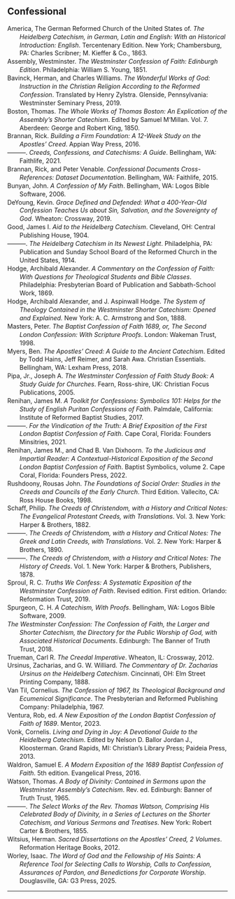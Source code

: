 ## Confessional

<div class="csl-bib-body" style="line-height: 1.35; margin-left: 2em; text-indent:-2em;">
  <div class="csl-entry">America, The German Reformed Church of the United States of. <i>The Heidelberg Catechism, in German, Latin and English: With an Historical Introduction: English</i>. Tercentenary Edition. New York; Chambersburg, PA: Charles Scribner; M. Kieffer &amp; Co., 1863.</div>
  <span class="Z3988" title="url_ver=Z39.88-2004&amp;ctx_ver=Z39.88-2004&amp;rfr_id=info%3Asid%2Fzotero.org%3A2&amp;rft_val_fmt=info%3Aofi%2Ffmt%3Akev%3Amtx%3Abook&amp;rft.genre=book&amp;rft.btitle=The%20Heidelberg%20Catechism%2C%20in%20German%2C%20Latin%20and%20English%3A%20With%20an%20Historical%20Introduction%3A%20English&amp;rft.place=New%20York%3B%20Chambersburg%2C%20PA&amp;rft.publisher=Charles%20Scribner%3B%20M.%20Kieffer%20%26%20Co.&amp;rft.edition=Tercentenary%20Edition&amp;rft.aufirst=The%20German%20Reformed%20Church%20of%20the%20United%20States%20of&amp;rft.aulast=America&amp;rft.au=The%20German%20Reformed%20Church%20of%20the%20United%20States%20of%20America&amp;rft.date=1863"></span>
  <div class="csl-entry">Assembly, Westminster. <i>The Westminster Confession of Faith: Edinburgh Edition</i>. Philadelphia: William S. Young, 1851.</div>
  <span class="Z3988" title="url_ver=Z39.88-2004&amp;ctx_ver=Z39.88-2004&amp;rfr_id=info%3Asid%2Fzotero.org%3A2&amp;rft_val_fmt=info%3Aofi%2Ffmt%3Akev%3Amtx%3Abook&amp;rft.genre=book&amp;rft.btitle=The%20Westminster%20Confession%20of%20Faith%3A%20Edinburgh%20Edition&amp;rft.place=Philadelphia&amp;rft.publisher=William%20S.%20Young&amp;rft.aufirst=Westminster&amp;rft.aulast=Assembly&amp;rft.au=Westminster%20Assembly&amp;rft.date=1851"></span>
  <div class="csl-entry">Bavinck, Herman, and Charles Williams. <i>The Wonderful Works of God: Instruction in the Christian Religion According to the Reformed Confession</i>. Translated by Henry Zylstra. Glenside, Pennsylvania: Westminster Seminary Press, 2019.</div>
  <span class="Z3988" title="url_ver=Z39.88-2004&amp;ctx_ver=Z39.88-2004&amp;rfr_id=info%3Asid%2Fzotero.org%3A2&amp;rft_id=urn%3Aisbn%3A978-1-7336272-2-1&amp;rft_val_fmt=info%3Aofi%2Ffmt%3Akev%3Amtx%3Abook&amp;rft.genre=book&amp;rft.btitle=The%20wonderful%20works%20of%20God%3A%20instruction%20in%20the%20Christian%20religion%20according%20to%20the%20Reformed%20Confession&amp;rft.place=Glenside%2C%20Pennsylvania&amp;rft.publisher=Westminster%20Seminary%20Press&amp;rft.aufirst=Herman&amp;rft.aulast=Bavinck&amp;rft.au=Herman%20Bavinck&amp;rft.au=Henry%20Zylstra&amp;rft.au=R.%20Carlton%20Wynne&amp;rft.au=Charles%20Williams&amp;rft.date=2019&amp;rft.isbn=978-1-7336272-2-1&amp;rft.language=eng"></span>
  <div class="csl-entry">Boston, Thomas. <i>The Whole Works of Thomas Boston: An Explication of the Assembly’s Shorter Catechism</i>. Edited by Samuel M‘Millan. Vol. 7. Aberdeen: George and Robert King, 1850.</div>
  <span class="Z3988" title="url_ver=Z39.88-2004&amp;ctx_ver=Z39.88-2004&amp;rfr_id=info%3Asid%2Fzotero.org%3A2&amp;rft_val_fmt=info%3Aofi%2Ffmt%3Akev%3Amtx%3Abook&amp;rft.genre=book&amp;rft.btitle=The%20Whole%20Works%20of%20Thomas%20Boston%3A%20An%20Explication%20of%20the%20Assembly%E2%80%99s%20Shorter%20Catechism&amp;rft.place=Aberdeen&amp;rft.publisher=George%20and%20Robert%20King&amp;rft.aufirst=Thomas&amp;rft.aulast=Boston&amp;rft.au=Thomas%20Boston&amp;rft.au=Samuel%20M%E2%80%98Millan&amp;rft.date=1850"></span>
  <div class="csl-entry">Brannan, Rick. <i>Building a Firm Foundation: A 12-Week Study on the Apostles’ Creed</i>. Appian Way Press, 2016.</div>
  <span class="Z3988" title="url_ver=Z39.88-2004&amp;ctx_ver=Z39.88-2004&amp;rfr_id=info%3Asid%2Fzotero.org%3A2&amp;rft_val_fmt=info%3Aofi%2Ffmt%3Akev%3Amtx%3Abook&amp;rft.genre=book&amp;rft.btitle=Building%20a%20Firm%20Foundation%3A%20A%2012-Week%20Study%20on%20the%20Apostles%E2%80%99%20Creed&amp;rft.publisher=Appian%20Way%20Press&amp;rft.aufirst=Rick&amp;rft.aulast=Brannan&amp;rft.au=Rick%20Brannan&amp;rft.date=2016"></span>
  <div class="csl-entry">———. <i>Creeds, Confessions, and Catechisms: A Guide</i>. Bellingham, WA: Faithlife, 2021.</div>
  <span class="Z3988" title="url_ver=Z39.88-2004&amp;ctx_ver=Z39.88-2004&amp;rfr_id=info%3Asid%2Fzotero.org%3A2&amp;rft_val_fmt=info%3Aofi%2Ffmt%3Akev%3Amtx%3Abook&amp;rft.genre=book&amp;rft.btitle=Creeds%2C%20Confessions%2C%20and%20Catechisms%3A%20A%20Guide&amp;rft.place=Bellingham%2C%20WA&amp;rft.publisher=Faithlife&amp;rft.aufirst=Rick&amp;rft.aulast=Brannan&amp;rft.au=Rick%20Brannan&amp;rft.date=2021"></span>
  <div class="csl-entry">Brannan, Rick, and Peter Venable. <i>Confessional Documents Cross-References: Dataset Documentation</i>. Bellingham, WA: Faithlife, 2015.</div>
  <span class="Z3988" title="url_ver=Z39.88-2004&amp;ctx_ver=Z39.88-2004&amp;rfr_id=info%3Asid%2Fzotero.org%3A2&amp;rft_val_fmt=info%3Aofi%2Ffmt%3Akev%3Amtx%3Abook&amp;rft.genre=book&amp;rft.btitle=Confessional%20Documents%20Cross-References%3A%20Dataset%20Documentation&amp;rft.place=Bellingham%2C%20WA&amp;rft.publisher=Faithlife&amp;rft.aufirst=Rick&amp;rft.aulast=Brannan&amp;rft.au=Rick%20Brannan&amp;rft.au=Peter%20Venable&amp;rft.date=2015"></span>
  <div class="csl-entry">Bunyan, John. <i>A Confession of My Faith</i>. Bellingham, WA: Logos Bible Software, 2006.</div>
  <span class="Z3988" title="url_ver=Z39.88-2004&amp;ctx_ver=Z39.88-2004&amp;rfr_id=info%3Asid%2Fzotero.org%3A2&amp;rft_val_fmt=info%3Aofi%2Ffmt%3Akev%3Amtx%3Abook&amp;rft.genre=book&amp;rft.btitle=A%20Confession%20of%20My%20Faith&amp;rft.place=Bellingham%2C%20WA&amp;rft.publisher=Logos%20Bible%20Software&amp;rft.aufirst=John&amp;rft.aulast=Bunyan&amp;rft.au=John%20Bunyan&amp;rft.date=2006"></span>
  <div class="csl-entry">DeYoung, Kevin. <i>Grace Defined and Defended: What a 400-Year-Old Confession Teaches Us about Sin, Salvation, and the Sovereignty of God</i>. Wheaton: Crossway, 2019.</div>
  <span class="Z3988" title="url_ver=Z39.88-2004&amp;ctx_ver=Z39.88-2004&amp;rfr_id=info%3Asid%2Fzotero.org%3A2&amp;rft_id=urn%3Aisbn%3A978-1-4335-6439-0&amp;rft_val_fmt=info%3Aofi%2Ffmt%3Akev%3Amtx%3Abook&amp;rft.genre=book&amp;rft.btitle=Grace%20Defined%20and%20Defended%3A%20What%20a%20400-Year-Old%20Confession%20Teaches%20Us%20about%20Sin%2C%20Salvation%2C%20and%20the%20Sovereignty%20of%20God&amp;rft.place=Wheaton&amp;rft.publisher=Crossway&amp;rft.aufirst=Kevin&amp;rft.aulast=DeYoung&amp;rft.au=Kevin%20DeYoung&amp;rft.date=2019-04-22&amp;rft.tpages=144&amp;rft.isbn=978-1-4335-6439-0&amp;rft.language=English"></span>
  <div class="csl-entry">Good, James I. <i>Aid to the Heidelberg Catechism</i>. Cleveland, OH: Central Publishing House, 1904.</div>
  <span class="Z3988" title="url_ver=Z39.88-2004&amp;ctx_ver=Z39.88-2004&amp;rfr_id=info%3Asid%2Fzotero.org%3A2&amp;rft_val_fmt=info%3Aofi%2Ffmt%3Akev%3Amtx%3Abook&amp;rft.genre=book&amp;rft.btitle=Aid%20to%20the%20Heidelberg%20Catechism&amp;rft.place=Cleveland%2C%20OH&amp;rft.publisher=Central%20Publishing%20House&amp;rft.aufirst=James%20I.&amp;rft.aulast=Good&amp;rft.au=James%20I.%20Good&amp;rft.date=1904"></span>
  <div class="csl-entry">———. <i>The Heidelberg Catechism in Its Newest Light</i>. Philadelphia, PA: Publication and Sunday School Board of the Reformed Church in the United States, 1914.</div>
  <span class="Z3988" title="url_ver=Z39.88-2004&amp;ctx_ver=Z39.88-2004&amp;rfr_id=info%3Asid%2Fzotero.org%3A2&amp;rft_val_fmt=info%3Aofi%2Ffmt%3Akev%3Amtx%3Abook&amp;rft.genre=book&amp;rft.btitle=The%20Heidelberg%20Catechism%20in%20Its%20Newest%20Light&amp;rft.place=Philadelphia%2C%20PA&amp;rft.publisher=Publication%20and%20Sunday%20School%20Board%20of%20the%20Reformed%20Church%20in%20the%20United%20States&amp;rft.aufirst=James%20I.&amp;rft.aulast=Good&amp;rft.au=James%20I.%20Good&amp;rft.date=1914"></span>
  <div class="csl-entry">Hodge, Archibald Alexander. <i>A Commentary on the Confession of Faith: With Questions for Theological Students and Bible Classes</i>. Philadelphia: Presbyterian Board of Publication and Sabbath-School Work, 1869.</div>
  <span class="Z3988" title="url_ver=Z39.88-2004&amp;ctx_ver=Z39.88-2004&amp;rfr_id=info%3Asid%2Fzotero.org%3A2&amp;rft_val_fmt=info%3Aofi%2Ffmt%3Akev%3Amtx%3Abook&amp;rft.genre=book&amp;rft.btitle=A%20commentary%20on%20the%20confession%20of%20faith%3A%20With%20questions%20for%20theological%20students%20and%20Bible%20Classes&amp;rft.place=Philadelphia&amp;rft.publisher=Presbyterian%20Board%20of%20Publication%20and%20Sabbath-School%20Work&amp;rft.aufirst=Archibald%20Alexander&amp;rft.aulast=Hodge&amp;rft.au=Archibald%20Alexander%20Hodge&amp;rft.date=1869"></span>
  <div class="csl-entry">Hodge, Archibald Alexander, and J. Aspinwall Hodge. <i>The System of Theology Contained in the Westminster Shorter Catechism: Opened and Explained.</i> New York: A. C. Armstrong and Son, 1888.</div>
  <span class="Z3988" title="url_ver=Z39.88-2004&amp;ctx_ver=Z39.88-2004&amp;rfr_id=info%3Asid%2Fzotero.org%3A2&amp;rft_val_fmt=info%3Aofi%2Ffmt%3Akev%3Amtx%3Abook&amp;rft.genre=book&amp;rft.btitle=The%20system%20of%20theology%20contained%20in%20the%20Westminster%20shorter%20catechism%3A%20opened%20and%20explained.&amp;rft.place=New%20York&amp;rft.publisher=A.%20C.%20Armstrong%20and%20Son&amp;rft.aufirst=Archibald%20Alexander&amp;rft.aulast=Hodge&amp;rft.au=Archibald%20Alexander%20Hodge&amp;rft.au=J.%20Aspinwall%20Hodge&amp;rft.date=1888"></span>
  <div class="csl-entry">Masters, Peter. <i>The Baptist Confession of Faith 1689, or, The Second London Confession: With Scripture Proofs</i>. London: Wakeman Trust, 1998.</div>
  <span class="Z3988" title="url_ver=Z39.88-2004&amp;ctx_ver=Z39.88-2004&amp;rfr_id=info%3Asid%2Fzotero.org%3A2&amp;rft_id=urn%3Aisbn%3A978-1-870855-24-2&amp;rft_val_fmt=info%3Aofi%2Ffmt%3Akev%3Amtx%3Abook&amp;rft.genre=book&amp;rft.btitle=The%20Baptist%20confession%20of%20faith%201689%2C%20or%2C%20The%20second%20London%20confession%3A%20with%20scripture%20proofs&amp;rft.place=London&amp;rft.publisher=Wakeman%20Trust&amp;rft.aufirst=Peter&amp;rft.aulast=Masters&amp;rft.au=Peter%20Masters&amp;rft.date=1998&amp;rft.isbn=978-1-870855-24-2&amp;rft.language=eng"></span>
  <div class="csl-entry">Myers, Ben. <i>The Apostles’ Creed: A Guide to the Ancient Catechism</i>. Edited by Todd Hains, Jeff Reimer, and Sarah Awa. Christian Essentials. Bellingham, WA: Lexham Press, 2018.</div>
  <span class="Z3988" title="url_ver=Z39.88-2004&amp;ctx_ver=Z39.88-2004&amp;rfr_id=info%3Asid%2Fzotero.org%3A2&amp;rft_val_fmt=info%3Aofi%2Ffmt%3Akev%3Amtx%3Abook&amp;rft.genre=book&amp;rft.btitle=The%20Apostles%E2%80%99%20Creed%3A%20A%20Guide%20to%20the%20Ancient%20Catechism&amp;rft.place=Bellingham%2C%20WA&amp;rft.publisher=Lexham%20Press&amp;rft.series=Christian%20Essentials&amp;rft.aufirst=Ben&amp;rft.aulast=Myers&amp;rft.au=Ben%20Myers&amp;rft.au=Todd%20Hains&amp;rft.au=Jeff%20Reimer&amp;rft.au=Sarah%20Awa&amp;rft.date=2018"></span>
  <div class="csl-entry">Pipa, Jr., Joseph A. <i>The Westminster Confession of Faith Study Book: A Study Guide for Churches</i>. Fearn, Ross-shire, UK: Christian Focus Publications, 2005.</div>
  <span class="Z3988" title="url_ver=Z39.88-2004&amp;ctx_ver=Z39.88-2004&amp;rfr_id=info%3Asid%2Fzotero.org%3A2&amp;rft_val_fmt=info%3Aofi%2Ffmt%3Akev%3Amtx%3Abook&amp;rft.genre=book&amp;rft.btitle=The%20Westminster%20Confession%20of%20Faith%20Study%20Book%3A%20A%20Study%20Guide%20for%20Churches&amp;rft.place=Fearn%2C%20Ross-shire%2C%20UK&amp;rft.publisher=Christian%20Focus%20Publications&amp;rft.aufirst=Jr.%2C%20Joseph%20A.&amp;rft.aulast=Pipa&amp;rft.au=Jr.%2C%20Joseph%20A.%20Pipa&amp;rft.date=2005"></span>
  <div class="csl-entry">Renihan, James M. <i>A Toolkit for Confessions: Symbolics 101: Helps for the Study of English Puritan Confessions of Faith</i>. Palmdale, California: Institute of Reformed Baptist Studies, 2017.</div>
  <span class="Z3988" title="url_ver=Z39.88-2004&amp;ctx_ver=Z39.88-2004&amp;rfr_id=info%3Asid%2Fzotero.org%3A2&amp;rft_id=urn%3Aisbn%3A978-0-9965198-1-6&amp;rft_val_fmt=info%3Aofi%2Ffmt%3Akev%3Amtx%3Abook&amp;rft.genre=book&amp;rft.btitle=A%20toolkit%20for%20confessions%3A%20symbolics%20101%3A%20helps%20for%20the%20study%20of%20English%20Puritan%20confessions%20of%20faith&amp;rft.place=Palmdale%2C%20California&amp;rft.publisher=Institute%20of%20Reformed%20Baptist%20Studies&amp;rft.aufirst=James%20M.&amp;rft.aulast=Renihan&amp;rft.au=James%20M.%20Renihan&amp;rft.date=2017&amp;rft.isbn=978-0-9965198-1-6&amp;rft.language=eng"></span>
  <div class="csl-entry">———. <i>For the Vindication of the Truth: A Brief Exposition of the First London Baptist Confession of Faith</i>. Cape Coral, Florida: Founders Minsitries, 2021.</div>
  <span class="Z3988" title="url_ver=Z39.88-2004&amp;ctx_ver=Z39.88-2004&amp;rfr_id=info%3Asid%2Fzotero.org%3A2&amp;rft_id=urn%3Aisbn%3A978-1-943539-28-4&amp;rft_val_fmt=info%3Aofi%2Ffmt%3Akev%3Amtx%3Abook&amp;rft.genre=book&amp;rft.btitle=For%20the%20vindication%20of%20the%20truth%3A%20a%20brief%20exposition%20of%20the%20First%20London%20Baptist%20Confession%20of%20Faith&amp;rft.place=Cape%20Coral%2C%20Florida&amp;rft.publisher=Founders%20Minsitries&amp;rft.aufirst=James%20M.&amp;rft.aulast=Renihan&amp;rft.au=James%20M.%20Renihan&amp;rft.date=2021&amp;rft.isbn=978-1-943539-28-4&amp;rft.language=eng"></span>
  <div class="csl-entry">Renihan, James M., and Chad B. Van Dixhoorn. <i>To the Judicious and Impartial Reader: A Contextual-Historical Exposition of the Second London Baptist Confession of Faith</i>. Baptist Symbolics, volume 2. Cape Coral, Florida: Founders Press, 2022.</div>
  <span class="Z3988" title="url_ver=Z39.88-2004&amp;ctx_ver=Z39.88-2004&amp;rfr_id=info%3Asid%2Fzotero.org%3A2&amp;rft_id=urn%3Aisbn%3A978-1-943539-34-5&amp;rft_val_fmt=info%3Aofi%2Ffmt%3Akev%3Amtx%3Abook&amp;rft.genre=book&amp;rft.btitle=To%20the%20judicious%20and%20impartial%20reader%3A%20a%20contextual-historical%20exposition%20of%20the%20second%20London%20Baptist%20Confession%20of%20Faith&amp;rft.place=Cape%20Coral%2C%20Florida&amp;rft.publisher=Founders%20Press&amp;rft.series=Baptist%20symbolics&amp;rft.aufirst=James%20M.&amp;rft.aulast=Renihan&amp;rft.au=James%20M.%20Renihan&amp;rft.au=Chad%20B.%20Van%20Dixhoorn&amp;rft.date=2022&amp;rft.tpages=661&amp;rft.isbn=978-1-943539-34-5"></span>
  <div class="csl-entry">Rushdoony, Rousas John. <i>The Foundations of Social Order: Studies in the Creeds and Councils of the Early Church</i>. Third Edition. Vallecito, CA: Ross House Books, 1998.</div>
  <span class="Z3988" title="url_ver=Z39.88-2004&amp;ctx_ver=Z39.88-2004&amp;rfr_id=info%3Asid%2Fzotero.org%3A2&amp;rft_val_fmt=info%3Aofi%2Ffmt%3Akev%3Amtx%3Abook&amp;rft.genre=book&amp;rft.btitle=The%20Foundations%20of%20Social%20Order%3A%20Studies%20in%20the%20Creeds%20and%20Councils%20of%20the%20Early%20Church&amp;rft.place=Vallecito%2C%20CA&amp;rft.publisher=Ross%20House%20Books&amp;rft.edition=Third%20Edition&amp;rft.aufirst=Rousas%20John&amp;rft.aulast=Rushdoony&amp;rft.au=Rousas%20John%20Rushdoony&amp;rft.date=1998"></span>
  <div class="csl-entry">Schaff, Philip. <i>The Creeds of Christendom, with a History and Critical Notes: The Evangelical Protestant Creeds, with Translations</i>. Vol. 3. New York: Harper &amp; Brothers, 1882.</div>
  <span class="Z3988" title="url_ver=Z39.88-2004&amp;ctx_ver=Z39.88-2004&amp;rfr_id=info%3Asid%2Fzotero.org%3A2&amp;rft_val_fmt=info%3Aofi%2Ffmt%3Akev%3Amtx%3Abook&amp;rft.genre=book&amp;rft.btitle=The%20Creeds%20of%20Christendom%2C%20with%20a%20History%20and%20Critical%20Notes%3A%20The%20Evangelical%20Protestant%20Creeds%2C%20with%20Translations&amp;rft.place=New%20York&amp;rft.publisher=Harper%20%26%20Brothers&amp;rft.aufirst=Philip&amp;rft.aulast=Schaff&amp;rft.au=Philip%20Schaff&amp;rft.date=1882"></span>
  <div class="csl-entry">———. <i>The Creeds of Christendom, with a History and Critical Notes: The Greek and Latin Creeds, with Translations</i>. Vol. 2. New York: Harper &amp; Brothers, 1890.</div>
  <span class="Z3988" title="url_ver=Z39.88-2004&amp;ctx_ver=Z39.88-2004&amp;rfr_id=info%3Asid%2Fzotero.org%3A2&amp;rft_val_fmt=info%3Aofi%2Ffmt%3Akev%3Amtx%3Abook&amp;rft.genre=book&amp;rft.btitle=The%20Creeds%20of%20Christendom%2C%20with%20a%20History%20and%20Critical%20Notes%3A%20The%20Greek%20and%20Latin%20Creeds%2C%20with%20Translations&amp;rft.place=New%20York&amp;rft.publisher=Harper%20%26%20Brothers&amp;rft.aufirst=Philip&amp;rft.aulast=Schaff&amp;rft.au=Philip%20Schaff&amp;rft.date=1890"></span>
  <div class="csl-entry">———. <i>The Creeds of Christendom, with a History and Critical Notes: The History of Creeds</i>. Vol. 1. New York: Harper &amp; Brothers, Publishers, 1878.</div>
  <span class="Z3988" title="url_ver=Z39.88-2004&amp;ctx_ver=Z39.88-2004&amp;rfr_id=info%3Asid%2Fzotero.org%3A2&amp;rft_val_fmt=info%3Aofi%2Ffmt%3Akev%3Amtx%3Abook&amp;rft.genre=book&amp;rft.btitle=The%20Creeds%20of%20Christendom%2C%20with%20a%20History%20and%20Critical%20Notes%3A%20The%20History%20of%20Creeds&amp;rft.place=New%20York&amp;rft.publisher=Harper%20%26%20Brothers%2C%20Publishers&amp;rft.aufirst=Philip&amp;rft.aulast=Schaff&amp;rft.au=Philip%20Schaff&amp;rft.date=1878"></span>
  <div class="csl-entry">Sproul, R. C. <i>Truths We Confess: A Systematic Exposition of the Westminster Confession of Faith</i>. Revised edition. First edition. Orlando: Reformation Trust, 2019.</div>
  <span class="Z3988" title="url_ver=Z39.88-2004&amp;ctx_ver=Z39.88-2004&amp;rfr_id=info%3Asid%2Fzotero.org%3A2&amp;rft_id=urn%3Aisbn%3A978-1-64289-162-1&amp;rft_val_fmt=info%3Aofi%2Ffmt%3Akev%3Amtx%3Abook&amp;rft.genre=book&amp;rft.btitle=Truths%20we%20confess%3A%20a%20systematic%20exposition%20of%20the%20Westminster%20Confession%20of%20faith&amp;rft.place=Orlando&amp;rft.publisher=Reformation%20Trust&amp;rft.edition=Revised%20edition.%20First%20edition&amp;rft.aufirst=R.%20C.&amp;rft.aulast=Sproul&amp;rft.au=R.%20C.%20Sproul&amp;rft.date=2019&amp;rft.isbn=978-1-64289-162-1&amp;rft.language=eng"></span>
  <div class="csl-entry">Spurgeon, C. H. <i>A Catechism, With Proofs</i>. Bellingham, WA: Logos Bible Software, 2009.</div>
  <span class="Z3988" title="url_ver=Z39.88-2004&amp;ctx_ver=Z39.88-2004&amp;rfr_id=info%3Asid%2Fzotero.org%3A2&amp;rft_val_fmt=info%3Aofi%2Ffmt%3Akev%3Amtx%3Abook&amp;rft.genre=book&amp;rft.btitle=A%20Catechism%2C%20With%20Proofs&amp;rft.place=Bellingham%2C%20WA&amp;rft.publisher=Logos%20Bible%20Software&amp;rft.aufirst=C.%20H.&amp;rft.aulast=Spurgeon&amp;rft.au=C.%20H.%20Spurgeon&amp;rft.date=2009"></span>
  <div class="csl-entry"><i>The Westminster Confession: The Confession of Faith, the Larger and Shorter Catechism, the Directory for the Public Worship of God, with Associated Historical Documents</i>. Edinburgh: The Banner of Truth Trust, 2018.</div>
  <span class="Z3988" title="url_ver=Z39.88-2004&amp;ctx_ver=Z39.88-2004&amp;rfr_id=info%3Asid%2Fzotero.org%3A2&amp;rft_id=urn%3Aisbn%3A978-1-84871-768-8&amp;rft_val_fmt=info%3Aofi%2Ffmt%3Akev%3Amtx%3Abook&amp;rft.genre=book&amp;rft.btitle=The%20Westminster%20Confession%3A%20The%20Confession%20of%20Faith%2C%20the%20Larger%20and%20Shorter%20Catechism%2C%20the%20Directory%20for%20the%20Public%20Worship%20of%20God%2C%20with%20Associated%20Historical%20Documents&amp;rft.place=Edinburgh&amp;rft.publisher=The%20Banner%20of%20Truth%20Trust&amp;rft.date=2018&amp;rft.isbn=978-1-84871-768-8&amp;rft.language=eng"></span>
  <div class="csl-entry">Trueman, Carl R. <i>The Creedal Imperative</i>. Wheaton, IL: Crossway, 2012.</div>
  <span class="Z3988" title="url_ver=Z39.88-2004&amp;ctx_ver=Z39.88-2004&amp;rfr_id=info%3Asid%2Fzotero.org%3A2&amp;rft_id=urn%3Aisbn%3A978-1-4335-2190-4&amp;rft_val_fmt=info%3Aofi%2Ffmt%3Akev%3Amtx%3Abook&amp;rft.genre=book&amp;rft.btitle=The%20Creedal%20Imperative&amp;rft.place=Wheaton%2C%20IL&amp;rft.publisher=Crossway&amp;rft.aufirst=Carl%20R.&amp;rft.aulast=Trueman&amp;rft.au=Carl%20R.%20Trueman&amp;rft.date=2012&amp;rft.tpages=299&amp;rft.isbn=978-1-4335-2190-4&amp;rft.language=eng"></span>
  <div class="csl-entry">Ursinus, Zacharias, and G. W. Williard. <i>The Commentary of Dr. Zacharias Ursinus on the Heidelberg Catechism</i>. Cincinnati, OH: Elm Street Printing Company, 1888.</div>
  <span class="Z3988" title="url_ver=Z39.88-2004&amp;ctx_ver=Z39.88-2004&amp;rfr_id=info%3Asid%2Fzotero.org%3A2&amp;rft_val_fmt=info%3Aofi%2Ffmt%3Akev%3Amtx%3Abook&amp;rft.genre=book&amp;rft.btitle=The%20Commentary%20of%20Dr.%20Zacharias%20Ursinus%20on%20the%20Heidelberg%20Catechism&amp;rft.place=Cincinnati%2C%20OH&amp;rft.publisher=Elm%20Street%20Printing%20Company&amp;rft.aufirst=Zacharias&amp;rft.aulast=Ursinus&amp;rft.au=Zacharias%20Ursinus&amp;rft.au=G.%20W.%20Williard&amp;rft.date=1888"></span>
  <div class="csl-entry">Van Til, Cornelius. <i>The Confession of 1967, Its Theological Background and Ecumenical Significance</i>. The Presbyterian and Reformed Publishing Company: Philadelphia, 1967.</div>
  <span class="Z3988" title="url_ver=Z39.88-2004&amp;ctx_ver=Z39.88-2004&amp;rfr_id=info%3Asid%2Fzotero.org%3A2&amp;rft_val_fmt=info%3Aofi%2Ffmt%3Akev%3Amtx%3Abook&amp;rft.genre=book&amp;rft.btitle=The%20confession%20of%201967%2C%20its%20theological%20background%20and%20ecumenical%20significance&amp;rft.place=The%20Presbyterian%20and%20Reformed%20Publishing%20Company&amp;rft.publisher=Philadelphia&amp;rft.aufirst=Cornelius&amp;rft.aulast=Van%20Til&amp;rft.au=Cornelius%20Van%20Til&amp;rft.date=1967"></span>
  <div class="csl-entry">Ventura, Rob, ed. <i>A New Exposition of the London Baptist Confession of Faith of 1689</i>. Mentor, 2023.</div>
  <span class="Z3988" title="url_ver=Z39.88-2004&amp;ctx_ver=Z39.88-2004&amp;rfr_id=info%3Asid%2Fzotero.org%3A2&amp;rft_id=urn%3Aisbn%3A978-1-5271-0890-5&amp;rft_val_fmt=info%3Aofi%2Ffmt%3Akev%3Amtx%3Abook&amp;rft.genre=book&amp;rft.btitle=A%20new%20exposition%20of%20the%20london%20baptist%20confession%20of%20faith%20of%201689&amp;rft.publisher=Mentor&amp;rft.aufirst=Rob&amp;rft.aulast=Ventura&amp;rft.au=Rob%20Ventura&amp;rft.date=2023-01-17&amp;rft.tpages=568&amp;rft.isbn=978-1-5271-0890-5&amp;rft.language=English"></span>
  <div class="csl-entry">Vonk, Cornelis. <i>Living and Dying in Joy: A Devotional Guide to the Heidelberg Catechism</i>. Edited by Nelson D. Ballor Jordan J., Kloosterman. Grand Rapids, MI: Christian’s Library Press; Paideia Press, 2013.</div>
  <span class="Z3988" title="url_ver=Z39.88-2004&amp;ctx_ver=Z39.88-2004&amp;rfr_id=info%3Asid%2Fzotero.org%3A2&amp;rft_val_fmt=info%3Aofi%2Ffmt%3Akev%3Amtx%3Abook&amp;rft.genre=book&amp;rft.btitle=Living%20and%20Dying%20in%20Joy%3A%20A%20Devotional%20Guide%20to%20the%20Heidelberg%20Catechism&amp;rft.place=Grand%20Rapids%2C%20MI&amp;rft.publisher=Christian%E2%80%99s%20Library%20Press%3B%20Paideia%20Press&amp;rft.aufirst=Cornelis&amp;rft.aulast=Vonk&amp;rft.au=Cornelis%20Vonk&amp;rft.au=Nelson%20D.%2C%20Jordan%20J.%2C%20Kloosterman%20Ballor&amp;rft.date=2013"></span>
  <div class="csl-entry">Waldron, Samuel E. <i>A Modern Exposition of the 1689 Baptist Confession of Faith</i>. 5th edition. Evangelical Press, 2016.</div>
  <span class="Z3988" title="url_ver=Z39.88-2004&amp;ctx_ver=Z39.88-2004&amp;rfr_id=info%3Asid%2Fzotero.org%3A2&amp;rft_id=urn%3Aisbn%3A978-1-78397-187-9&amp;rft_val_fmt=info%3Aofi%2Ffmt%3Akev%3Amtx%3Abook&amp;rft.genre=book&amp;rft.btitle=A%20Modern%20Exposition%20of%20the%201689%20Baptist%20Confession%20of%20Faith&amp;rft.publisher=Evangelical%20Press&amp;rft.edition=5th%20edition&amp;rft.aufirst=Samuel%20E.&amp;rft.aulast=Waldron&amp;rft.au=Samuel%20E.%20Waldron&amp;rft.date=2016-12-13&amp;rft.tpages=554&amp;rft.isbn=978-1-78397-187-9&amp;rft.language=English"></span>
  <div class="csl-entry">Watson, Thomas. <i>A Body of Divinity: Contained in Sermons upon the Westminster Assembly’s Catechism</i>. Rev. ed. Edinburgh: Banner of Truth Trust, 1965.</div>
  <span class="Z3988" title="url_ver=Z39.88-2004&amp;ctx_ver=Z39.88-2004&amp;rfr_id=info%3Asid%2Fzotero.org%3A2&amp;rft_id=urn%3Aisbn%3A978-0-85151-383-6&amp;rft_val_fmt=info%3Aofi%2Ffmt%3Akev%3Amtx%3Abook&amp;rft.genre=book&amp;rft.btitle=A%20body%20of%20divinity%3A%20contained%20in%20sermons%20upon%20the%20Westminster%20Assembly's%20catechism&amp;rft.place=Edinburgh&amp;rft.publisher=Banner%20of%20Truth%20Trust&amp;rft.edition=Rev.%20ed&amp;rft.aufirst=Thomas&amp;rft.aulast=Watson&amp;rft.au=Thomas%20Watson&amp;rft.date=1965&amp;rft.isbn=978-0-85151-383-6&amp;rft.language=eng"></span>
  <div class="csl-entry">———. <i>The Select Works of the Rev. Thomas Watson, Comprising His Celebrated Body of Divinity, in a Series of Lectures on the Shorter Catechism, and Various Sermons and Treatises</i>. New York: Robert Carter &amp; Brothers, 1855.</div>
  <span class="Z3988" title="url_ver=Z39.88-2004&amp;ctx_ver=Z39.88-2004&amp;rfr_id=info%3Asid%2Fzotero.org%3A2&amp;rft_val_fmt=info%3Aofi%2Ffmt%3Akev%3Amtx%3Abook&amp;rft.genre=book&amp;rft.btitle=The%20Select%20Works%20of%20the%20Rev.%20Thomas%20Watson%2C%20Comprising%20His%20Celebrated%20Body%20of%20Divinity%2C%20in%20a%20Series%20of%20Lectures%20on%20the%20Shorter%20Catechism%2C%20and%20Various%20Sermons%20and%20Treatises&amp;rft.place=New%20York&amp;rft.publisher=Robert%20Carter%20%26%20Brothers&amp;rft.aufirst=Thomas&amp;rft.aulast=Watson&amp;rft.au=Thomas%20Watson&amp;rft.date=1855"></span>
  <div class="csl-entry">Witsius, Herman. <i>Sacred Dissertations on the Apostles’ Creed, 2 Volumes</i>. Reformation Heritage Books, 2012.</div>
  <span class="Z3988" title="url_ver=Z39.88-2004&amp;ctx_ver=Z39.88-2004&amp;rfr_id=info%3Asid%2Fzotero.org%3A2&amp;rft_id=urn%3Aisbn%3A978-1-60178-096-6&amp;rft_val_fmt=info%3Aofi%2Ffmt%3Akev%3Amtx%3Abook&amp;rft.genre=book&amp;rft.btitle=Sacred%20Dissertations%20on%20the%20Apostles'%20Creed%2C%202%20volumes&amp;rft.publisher=Reformation%20Heritage%20Books&amp;rft.aufirst=Herman&amp;rft.aulast=Witsius&amp;rft.au=Herman%20Witsius&amp;rft.date=2012-05-10&amp;rft.tpages=1132&amp;rft.isbn=978-1-60178-096-6&amp;rft.language=English"></span>
  <div class="csl-entry">Worley, Isaac. <i>The Word of God and the Fellowship of His Saints: A Reference Tool for Selecting Calls to Worship, Calls to Confession, Assurances of Pardon, and Benedictions for Corporate Worship</i>. Douglasville, GA: G3 Press, 2025.</div>
  <span class="Z3988" title="url_ver=Z39.88-2004&amp;ctx_ver=Z39.88-2004&amp;rfr_id=info%3Asid%2Fzotero.org%3A2&amp;rft_id=urn%3Aisbn%3A978-1-959908-39-5&amp;rft_val_fmt=info%3Aofi%2Ffmt%3Akev%3Amtx%3Abook&amp;rft.genre=book&amp;rft.btitle=The%20Word%20of%20God%20and%20the%20Fellowship%20of%20His%20Saints%3A%20A%20Reference%20Tool%20for%20Selecting%20Calls%20to%20Worship%2C%20Calls%20to%20Confession%2C%20Assurances%20of%20Pardon%2C%20and%20Benedictions%20for%20Corporate%20Worship&amp;rft.place=Douglasville%2C%20GA&amp;rft.publisher=G3%20Press&amp;rft.aufirst=Isaac&amp;rft.aulast=Worley&amp;rft.au=Isaac%20Worley&amp;rft.date=2025&amp;rft.tpages=283&amp;rft.isbn=978-1-959908-39-5&amp;rft.language=English"></span>
</div>
<hr>
